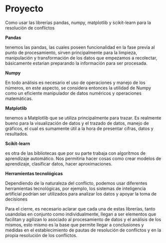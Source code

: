 # Proyecto
Como usar las librerías pandas, numpy, matplotlib y scikit-learn para la resolución de conflictos

**Pandas**

tenemos las pandas, las cuales poseen funcionalidad en la fase previa 
al punto de procesamiento, sirven principalmente para la limpieza, manipulación y 
transformación de los datos que empezamos a recolectar, básicamente estarian 
preparando la información para ser procesada.

**Numpy**

En todo análisis es necesario el uso de operaciones y manejo de los 
números, en este aspecto, se considera entonces la utilidad de Numpy como un 
eficiente manipulador de datos numéricos y operaciones matemáticas.

**Matplotlib**

tenemos a Matplotlib que se utiliza principalmente para trazar. Es 
realmente bueno para la visualización de datos y el trazado de datos, manejo de 
gráficos, el cual es sumamente útil a la hora de presentar cifras, datos y resultados.

**Scikit-learn**

es otra de las bibliotecas que por su parte trabaja con algoritmos de 
aprendizaje automático. Nos permitiria hacer cosas como crear modelos de 
aprendizaje, clasificar datos, hacer aproximaciones.

**Herramientas tecnológicas**

Dependiendo de la naturaleza del conflicto, podemos usar 
diferentes herramientas tecnológicas, por ejemplo, los sistemas de inteligencia artificial podrían 
ser utilizados para analizar los datos y apoyar la toma de decisiones

Para el cierre, es necesario aclarar que cada una de estas librerías, tanto usandolas en 
conjunto como individualmente, llegan a ser elementos que facilitan y agilizan lo 
asociado al procesamiento de datos y el análisis de los mismos, esto mismo es la base 
que permite llegar a conclusiones y medidas en el establecimiento de pautas de 
resolución de conflictos y en la propia resolución de los conflictos.

